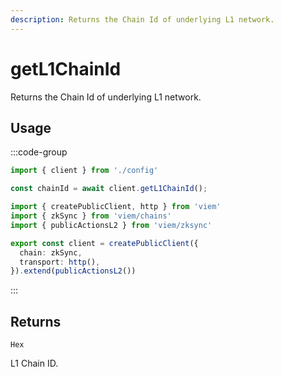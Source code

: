 ```yaml
---
description: Returns the Chain Id of underlying L1 network.
---
```


# getL1ChainId

Returns the Chain Id of underlying L1 network.

## Usage

:::code-group

```ts [example.ts]
import { client } from './config'

const chainId = await client.getL1ChainId();
```

```ts [config.ts]
import { createPublicClient, http } from 'viem'
import { zkSync } from 'viem/chains'
import { publicActionsL2 } from 'viem/zksync'

export const client = createPublicClient({
  chain: zkSync,
  transport: http(),
}).extend(publicActionsL2())
```
:::

## Returns 

`Hex`

L1 Chain ID.